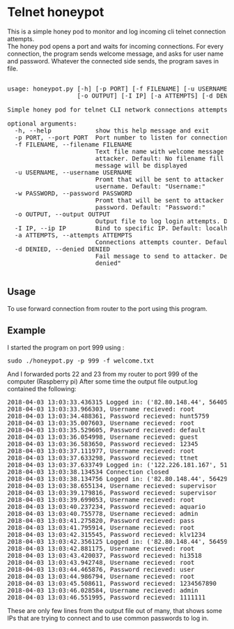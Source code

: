 # Telnet honeypot
This is a simple honey pod to monitor and log incoming cli telnet connection
attempts. <br />
The honey pod opens a port and waits for incoming connections. For every connection, the program sends welcome message, and asks for user name and password. Whatever the connected side sends, the program saves in file.

<pre>

usage: honeypot.py [-h] [-p PORT] [-f FILENAME] [-u USERNAME] [-w PASSWORD]
                   [-o OUTPUT] [-I IP] [-a ATTEMPTS] [-d DENIED]

Simple honey pod for telnet CLI network connections attempts

optional arguments:
  -h, --help            show this help message and exit
  -p PORT, --port PORT  Port number to listen for connections. Default: 23
  -f FILENAME, --filename FILENAME
                        Text file name with welcome message to be sent to the
                        attacker. Default: No filename fill be loaded and no
                        message will be displayed
  -u USERNAME, --username USERNAME
                        Promt that will be sent to attacker to ask for
                        username. Default: "Username:"
  -w PASSWORD, --password PASSWORD
                        Promt that will be sent to attacker to ask for
                        password. Default: "Password:"
  -o OUTPUT, --output OUTPUT
                        Output file to log login attempts. Default: output.log
  -I IP, --ip IP        Bind to specific IP. Default: localhost
  -a ATTEMPTS, --attempts ATTEMPTS
                        Connections attempts counter. Default: 5
  -d DENIED, --denied DENIED
                        Fail message to send to attacker. Default: "Access
                        denied"

</pre>

## Usage
To use forward connection from router to the port using this program.

## Example
I started the program on port 999 using :
<pre>
sudo ./honeypot.py -p 999 -f welcome.txt
</pre>
And I forwarded ports 22 and 23 from my router to port 999 of the computer
(Raspberry pi) After some time the output file output.log contained the
following:
<pre>
2018-04-03 13:03:33.436315 Logged in: ('82.80.148.44', 56405)
2018-04-03 13:03:33.966303, Username recieved: root
2018-04-03 13:03:34.488361, Password recieved: hunt5759
2018-04-03 13:03:35.007603, Username recieved: root
2018-04-03 13:03:35.529605, Password recieved: default
2018-04-03 13:03:36.054998, Username recieved: guest
2018-04-03 13:03:36.583650, Password recieved: 12345
2018-04-03 13:03:37.111977, Username recieved: root
2018-04-03 13:03:37.633298, Password recieved: ttnet
2018-04-03 13:03:37.633749 Logged in: ('122.226.181.167', 51034)
2018-04-03 13:03:38.134534 Connection closed
2018-04-03 13:03:38.134756 Logged in: ('82.80.148.44', 56429)
2018-04-03 13:03:38.655134, Username recieved: supervisor
2018-04-03 13:03:39.179816, Password recieved: supervisor
2018-04-03 13:03:39.699053, Username recieved: root
2018-04-03 13:03:40.237234, Password recieved: aquario
2018-04-03 13:03:40.755778, Username recieved: admin
2018-04-03 13:03:41.275820, Password recieved: pass
2018-04-03 13:03:41.795914, Username recieved: root
2018-04-03 13:03:42.315545, Password recieved: klv1234
2018-04-03 13:03:42.356125 Logged in: ('82.80.148.44', 56459)
2018-04-03 13:03:42.881175, Username recieved: root
2018-04-03 13:03:43.420037, Password recieved: hi3518
2018-04-03 13:03:43.942748, Username recieved: root
2018-04-03 13:03:44.465876, Password recieved: user
2018-04-03 13:03:44.986794, Username recieved: root
2018-04-03 13:03:45.508611, Password recieved: 1234567890
2018-04-03 13:03:46.028584, Username recieved: admin
2018-04-03 13:03:46.551995, Password recieved: 1111111
</pre>
These are only few lines from the output file out of many, that shows some IPs that are trying to connect and to use common passwords to log in.

